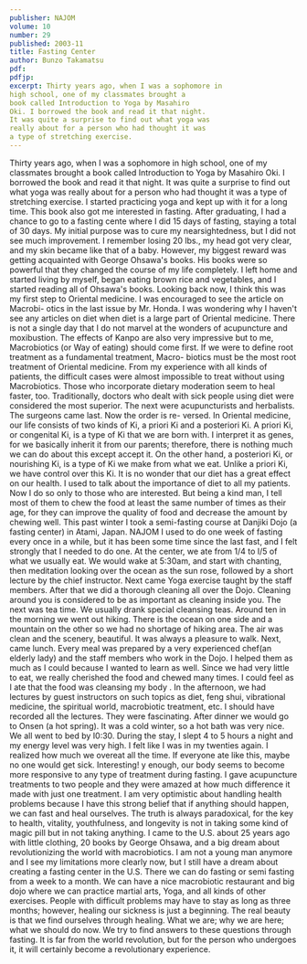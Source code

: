 ```yaml
---
publisher: NAJOM
volume: 10
number: 29
published: 2003-11
title: Fasting Center
author: Bunzo Takamatsu
pdf:
pdfjp:
excerpt: Thirty years ago, when I was a sophomore in
high school, one of my classmates brought a
book called Introduction to Yoga by Masahiro
Oki. I borrowed the book and read it that night.
It was quite a surprise to find out what yoga was
really about for a person who had thought it was
a type of stretching exercise.
---
```


Thirty years ago, when I was a sophomore in
high school, one of my classmates brought a
book called Introduction to Yoga by Masahiro
Oki. I borrowed the book and read it that night.
It was quite a surprise to find out what yoga was
really about for a person who had thought it was
a type of stretching exercise. I started practicing
yoga and kept up with it for a long time. This
book also got me interested in fasting.
After graduating, I had a chance to go to a
fasting cente where I did 15 days of fasting,
staying a total of 30 days. My initial purpose
was to cure my nearsightedness, but I did not see
much improvement. I remember losing 20 lbs.,
my head got very clear, and my skin became like
that of a baby. However, my biggest reward was
getting acquainted with George Ohsawa's books.
His books were so powerful that they changed
the course of my life completely. I left home and
started living by myself, began eating brown
rice and vegetables, and I started reading all of
Ohsawa's books. Looking back now, I think this
was my first step to Oriental medicine.
I was encouraged to see the article on Macrobi-
otics in the last issue by Mr. Honda. I was
wondering why I haven't see any articles on diet
when diet is a large part of Oriental medicine.
There is not a single day that I do not marvel at
the wonders of acupuncture and moxibustion.
The effects of Kanpo are also very impressive
but to me, Macrobiotics (or Way of eating)
should come first. If we were to define root
treatment as a fundamental treatment, Macro-
biotics must be the most root treatment of
Oriental medicine. From my experience with all
kinds of patients, the difficult cases were almost
impossible to treat without using Macrobiotics.
Those who incorporate dietary moderation seem
to heal faster, too.
Traditionally, doctors who dealt with sick people
using diet were considered the most superior.
The next were acupuncturists and herbalists.
The surgeons came last. Now the order is re-
versed.
In Oriental medicine, our life consists of two
kinds of Ki, a priori Ki and a posteriori Ki. A
priori Ki, or congenital Ki, is a type of Ki that we
are born with. I interpret it as genes, for we
basically inherit it from our parents; therefore,
there is nothing much we can do about this
except accept it. On the other hand, a posteriori
Ki, or nourishing Ki, is a type of Ki we make
from what we eat. Unlike a priori Ki, we have
control over this Ki. It is no wonder that our diet
has a great effect on our health.
I used to talk about the importance of diet to all
my patients. Now I do so only to those who are
interested. But being a kind man, I tell most of
them to chew the food at least the same number
of times as their age, for they can improve the
quality of food and decrease the amount by
chewing well.
This past winter I took a semi-fasting course at
Danjiki Dojo (a fasting center) in Atami, Japan.
NAJOM
I used to do one week of fasting every once in a
while, but it has been some time since the last
fast, and I felt strongly that I needed to do one.
At the center, we ate from 1/4 to I/5 of what we
usually eat. We would wake at 5:30am, and
start with chanting, then meditation looking
over the ocean as the sun rose, followed by a
short lecture by the chief instructor. Next came
Yoga exercise taught by the staff members.
After that we did a thorough cleaning all over
the Dojo. Cleaning around you is considered to
be as important as cleaning inside you. The next
was tea time. We usually drank special cleansing
teas. Around ten in the morning we went out
hiking. There is the ocean on one side and a
mountain on the other so we had no shortage of
hiking area. The air was clean and the scenery,
beautiful. It was always a pleasure to walk.
Next, came lunch. Every meal was prepared by
a very experienced chef(an elderly lady) and the
staff members who work in the Dojo. I helped
them as much as I could because I wanted to
learn as well. Since we had very little to eat, we
really cherished the food and chewed many
times. I could feel as I ate that the food was
cleansing my body . In the afternoon, we had
lectures by guest instructors on such topics as
diet, feng shui, vibrational medicine, the spiritual
world, macrobiotic treatment, etc. I should have
recorded all the lectures. They were fascinating.
After dinner we would go to Onsen (a hot
spring). It was a cold winter, so a hot bath was
very nice. We all went to bed by I0:30. During
the stay, I slept 4 to 5 hours a night and my
energy level was very high. I felt like I was in my
twenties again. I realized how much we overeat
all the time. If everyone ate like this, maybe no
one would get sick.
Interesting! y enough, our body seems to become
more responsive to any type of treatment during
fasting. I gave acupuncture treatments to two
people and they were amazed at how much
difference it made with just one treatment.
I am very optimistic about handling health
problems because I have this strong belief that if
anything should happen, we can fast and heal
ourselves. The truth is always paradoxical, for
the key to health, vitality, youthfulness, and
longevity is not in taking some kind of magic
pill but in not taking anything.
I came to the U.S. about 25 years ago with little
clothing, 20 books by George Ohsawa, and a big
dream about revolutionizing the world with
macrobiotics. I am not a young man anymore
and I see my limitations more clearly now, but
I still have a dream about creating a fasting
center in the U.S. There we can do fasting or
semi fasting from a week to a month. We can
have a nice macrobiotic restaurant and big dojo
where we can practice martial arts, Yoga, and all
kinds of other exercises. People with difficult
problems may have to stay as long as three
months; however, healing our sickness is just a
beginning. The real beauty is that we find
ourselves through healing. What we are; why
we are here; what we should do now. We try to
find answers to these questions through fasting.
It is far from the world revolution, but for the
person who undergoes it, it will certainly become
a revolutionary experience.
